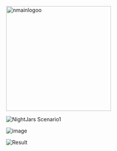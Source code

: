 
<img width="282" alt="nmainlogoo" src="https://user-images.githubusercontent.com/72887609/233772989-b9b13336-3901-4e0e-847c-467886e349bd.png">

![NightJars Scenario1](https://user-images.githubusercontent.com/72887609/233773031-73800fd2-a44c-4329-8beb-fd2585024dfe.png)


![image](https://github.com/user-attachments/assets/cc75b52d-5e75-489c-a7fd-44a6d0ea9607)


![Result](https://user-images.githubusercontent.com/72887609/234040846-c67b2070-4f01-4105-a250-f2b18926417d.png)

